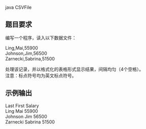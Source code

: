 java
CSVFile

##  题目要求
编写一个程序，读入以下数据文件：  

Ling,Mai,55900  
Johnson,Jim,56500  
Zarnecki,Sabrina,51500  

处理该记录，并以格式化的表格形式显示结果，间隔均匀（4个空格）。  
注意：标点符号均为英文标点符号。  

##  示例输出
Last    First    Salary  
Ling    Mai    55900  
Johnson    Jim    56500  
Zarnecki    Sabrina    51500  
